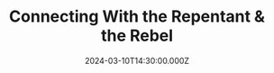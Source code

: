 ---
video:
  type: vimeo
  id: 921883763
speaker:
  permalink: bart-wilkins
  name: Bart Wilkins
title: Connecting With the Repentant & the Rebel
image: https://i.imgur.com/HmT0Vxd.png
date: 2024-03-10T14:30:00.000Z
---